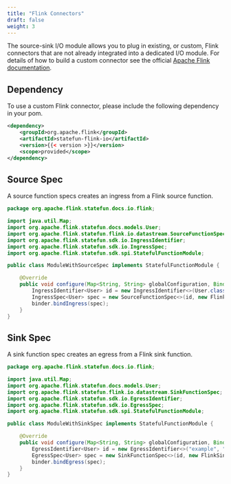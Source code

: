 ```yaml
---
title: "Flink Connectors"
draft: false
weight: 3
---
```


The source-sink I/O module allows you to plug in existing, or custom, Flink connectors that are not already integrated into a dedicated I/O module.
For details of how to build a custom connector see the official [Apache Flink documentation](https://ci.apache.org/projects/flink/flink-docs-stable).

## Dependency

To use a custom Flink connector, please include the following dependency in your pom.

```xml
<dependency>
    <groupId>org.apache.flink</groupId>
    <artifactId>statefun-flink-io</artifactId>
    <version>{{< version >}}</version>
    <scope>provided</scope>
</dependency>
```

## Source Spec

A source function specs creates an ingress from a Flink source function.

```java
package org.apache.flink.statefun.docs.io.flink;

import java.util.Map;
import org.apache.flink.statefun.docs.models.User;
import org.apache.flink.statefun.flink.io.datastream.SourceFunctionSpec;
import org.apache.flink.statefun.sdk.io.IngressIdentifier;
import org.apache.flink.statefun.sdk.io.IngressSpec;
import org.apache.flink.statefun.sdk.spi.StatefulFunctionModule;

public class ModuleWithSourceSpec implements StatefulFunctionModule {

    @Override
    public void configure(Map<String, String> globalConfiguration, Binder binder) {
        IngressIdentifier<User> id = new IngressIdentifier<>(User.class, "example", "users");
        IngressSpec<User> spec = new SourceFunctionSpec<>(id, new FlinkSource<>());
        binder.bindIngress(spec);
    }
}
```

## Sink Spec

A sink function spec creates an egress from a Flink sink function.

```java
package org.apache.flink.statefun.docs.io.flink;

import java.util.Map;
import org.apache.flink.statefun.docs.models.User;
import org.apache.flink.statefun.flink.io.datastream.SinkFunctionSpec;
import org.apache.flink.statefun.sdk.io.EgressIdentifier;
import org.apache.flink.statefun.sdk.io.EgressSpec;
import org.apache.flink.statefun.sdk.spi.StatefulFunctionModule;

public class ModuleWithSinkSpec implements StatefulFunctionModule {

    @Override
    public void configure(Map<String, String> globalConfiguration, Binder binder) {
        EgressIdentifier<User> id = new EgressIdentifier<>("example", "user", User.class);
        EgressSpec<User> spec = new SinkFunctionSpec<>(id, new FlinkSink<>());
        binder.bindEgress(spec);
    }
}
```
